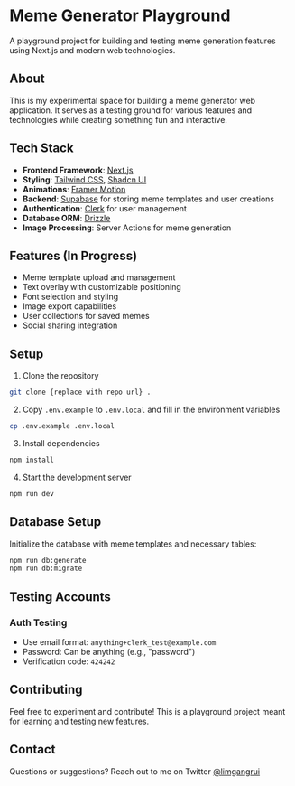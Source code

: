 # Meme Generator Playground

A playground project for building and testing meme generation features using Next.js and modern web technologies.

## About

This is my experimental space for building a meme generator web application. It serves as a testing ground for various features and technologies while creating something fun and interactive.

## Tech Stack

- **Frontend Framework**: [Next.js](https://nextjs.org/docs)
- **Styling**: [Tailwind CSS](https://tailwindcss.com/docs/guides/nextjs), [Shadcn UI](https://ui.shadcn.com/docs/installation)
- **Animations**: [Framer Motion](https://www.framer.com/motion/introduction/)
- **Backend**: [Supabase](https://supabase.com/) for storing meme templates and user creations
- **Authentication**: [Clerk](https://clerk.com/) for user management
- **Database ORM**: [Drizzle](https://orm.drizzle.team/docs/get-started-postgresql)
- **Image Processing**: Server Actions for meme generation

## Features (In Progress)

- Meme template upload and management
- Text overlay with customizable positioning
- Font selection and styling
- Image export capabilities
- User collections for saved memes
- Social sharing integration

## Setup

1. Clone the repository
```bash
git clone {replace with repo url} .
```

2. Copy `.env.example` to `.env.local` and fill in the environment variables
```bash
cp .env.example .env.local
```

3. Install dependencies
```bash
npm install
```

4. Start the development server
```bash
npm run dev
```

## Database Setup

Initialize the database with meme templates and necessary tables:

```bash
npm run db:generate
npm run db:migrate
```

## Testing Accounts

### Auth Testing
- Use email format: `anything+clerk_test@example.com`
- Password: Can be anything (e.g., "password")
- Verification code: `424242`

## Contributing

Feel free to experiment and contribute! This is a playground project meant for learning and testing new features.

## Contact

Questions or suggestions? Reach out to me on Twitter [@limgangrui](https://x.com/limgangrui)
